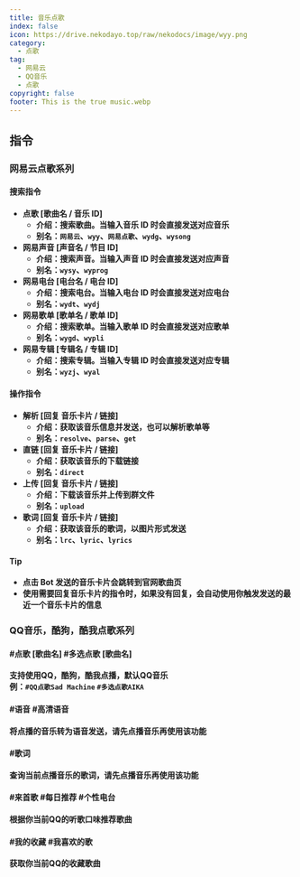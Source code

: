 ```yaml
---
title: 音乐点歌
index: false
icon: https://drive.nekodayo.top/raw/nekodocs/image/wyy.png
category:
  - 点歌
tag:
  - 网易云
  - QQ音乐
  - 点歌
copyright: false
footer: This is the true music.webp
---
```


## **指令**
### **网易云点歌系列**
#### **搜索指令**
- **点歌 [歌曲名 / 音乐 ID]**
  - **介绍：搜索歌曲。当输入音乐 ID 时会直接发送对应音乐**
  - **别名：`网易云`、`wyy`、`网易点歌`、`wydg`、`wysong`**
- **网易声音 [声音名 / 节目 ID]**
  - **介绍：搜索声音。当输入声音 ID 时会直接发送对应声音**
  - **别名：`wysy`、`wyprog`**
- **网易电台 [电台名 / 电台 ID]**
  - **介绍：搜索电台。当输入电台 ID 时会直接发送对应电台**
  - **别名：`wydt`、`wydj`**
- **网易歌单 [歌单名 / 歌单 ID]**
  - **介绍：搜索歌单。当输入歌单 ID 时会直接发送对应歌单**
  - **别名：`wygd`、`wypli`**
- **网易专辑 [专辑名 / 专辑 ID]**
  - **介绍：搜索专辑。当输入专辑 ID 时会直接发送对应专辑**
  - **别名：`wyzj`、`wyal`**
#### **操作指令**
- **解析 [回复 音乐卡片 / 链接]**
  - **介绍：获取该音乐信息并发送，也可以解析歌单等**
  - **别名：`resolve`、`parse`、`get`**
- **直链 [回复 音乐卡片 / 链接]**
  - **介绍：获取该音乐的下载链接**
  - **别名：`direct`**
- **上传 [回复 音乐卡片 / 链接]**
  - **介绍：下载该音乐并上传到群文件**
  - **别名：`upload`**
- **歌词 [回复 音乐卡片 / 链接]**
  - **介绍：获取该音乐的歌词，以图片形式发送**
  - **别名：`lrc`、`lyric`、`lyrics`**
#### **Tip**
- **点击 Bot 发送的音乐卡片会跳转到官网歌曲页**
- **使用需要回复音乐卡片的指令时，如果没有回复，会自动使用你触发发送的最近一个音乐卡片的信息**


### **QQ音乐，酷狗，酷我点歌系列**
#### **#点歌 [歌曲名]    #多选点歌 [歌曲名]**
**支持使用QQ，酷狗，酷我点播，默认QQ音乐**  
**例：`#QQ点歌Sad Machine`   `#多选点歌AIKA`**



#### **#语音 #高清语音**
**将点播的音乐转为语音发送，请先点播音乐再使用该功能**

#### **#歌词**
**查询当前点播音乐的歌词，请先点播音乐再使用该功能**

#### **#来首歌 #每日推荐 #个性电台**
**根据你当前QQ的听歌口味推荐歌曲**

#### **#我的收藏 #我喜欢的歌**
**获取你当前QQ的收藏歌曲**
